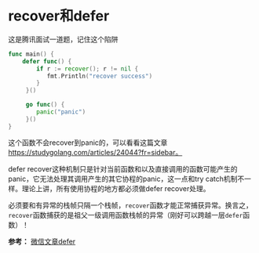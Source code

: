 # recover和defer

这是腾讯面试一道题，记住这个陷阱

```go
func main() {
    defer func() {
        if r := recover(); r != nil {
           fmt.Println("recover success")
        }
     }()

     go func() {
        panic("panic")
     }()
}
```

这个函数不会recover到panic的，可以看看这篇文章 https://studygolang.com/articles/24044?fr=sidebar。

defer recover这种机制只是针对当前函数和以及直接调用的函数可能产生的panic，它无法处理其调用产生的其它协程的panic，这一点和try catch机制不一样。理论上讲，所有使用协程的地方都必须做defer recover处理。

必须要和有异常的栈帧只隔一个栈帧，`recover`函数才能正常捕获异常。换言之，`recover`函数捕获的是祖父一级调用函数栈帧的异常（刚好可以跨越一层`defer`函数）！



**参考：**  [微信文章defer](https://mp.weixin.qq.com/s/txj7jQNki_8zIArb9kSHeg)